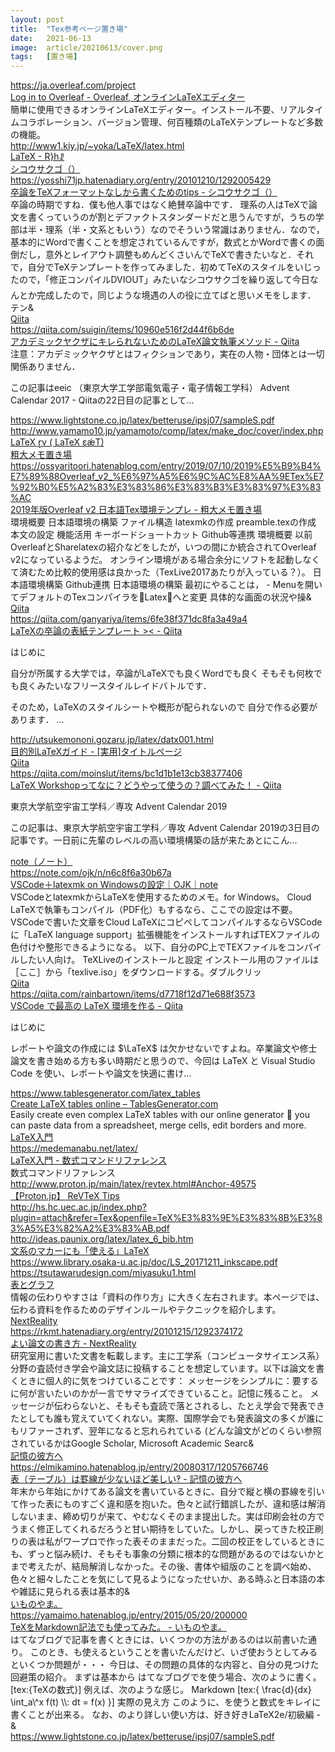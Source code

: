 ```yaml
---
layout: post
title:  "Tex参考ページ置き場"
date:   2021-06-13
image:  article/20210613/cover.png
tags:   [置き場]
---
```

<div class="bcard-wrapper"><span class="bcard-header withgfav"><div class="bcard-favicon" style="background-image: url(https://www.google.com/s2/favicons?domain=https://ja.overleaf.com/project)"></div><div class="bcard-site"><a href="https://ja.overleaf.com/project" rel="nofollow" target="_blank"></a></div><div class="bcard-url"><a href="https://ja.overleaf.com/project" rel="nofollow" target="_blank">https://ja.overleaf.com/project</a></div></span><span class="bcard-main withogimg"><div class="bcard-title"><a href="https://ja.overleaf.com/project" rel="nofollow" target="_blank">Log in to Overleaf - Overleaf, オンラインLaTeXエディター</a></div><div class="bcard-description">簡単に使用できるオンラインLaTeXエディター。インストール不要、リアルタイムコラボレーション、バージョン管理、何百種類のLaTeXテンプレートなど多数の機能。</div><a href="https://ja.overleaf.com/project" rel="nofollow" target="_blank"><div class="bcard-img" style="background-image: url(https://cdn.overleaf.com/img/ol-brand/overleaf_og_logo.png)"></div></a></span></div>


<div class="bcard-wrapper"><span class="bcard-header withgfav"><div class="bcard-favicon" style="background-image: url(https://www.google.com/s2/favicons?domain=http://www1.kiy.jp/~yoka/LaTeX/latex.html)"></div><div class="bcard-site"><a href="http://www1.kiy.jp/~yoka/LaTeX/latex.html" rel="nofollow" target="_blank"></a></div><div class="bcard-url"><a href="http://www1.kiy.jp/~yoka/LaTeX/latex.html" rel="nofollow" target="_blank">http://www1.kiy.jp/~yoka/LaTeX/latex.html</a></div></span><span class="bcard-main"><div class="bcard-title"><a href="http://www1.kiy.jp/~yoka/LaTeX/latex.html" rel="nofollow" target="_blank">LaTeX - R}hꗗ</a></div><div class="bcard-description"></div></span></div>


<div class="bcard-wrapper"><span class="bcard-header withgfav"><div class="bcard-favicon" style="background-image: url(https://www.google.com/s2/favicons?domain=https://yosshi71jp.hatenadiary.org/entry/20101210/1292005429)"></div><div class="bcard-site"><a href="https://yosshi71jp.hatenadiary.org/entry/20101210/1292005429" rel="nofollow" target="_blank">シコウサクゴ（）</a></div><div class="bcard-url"><a href="https://yosshi71jp.hatenadiary.org/entry/20101210/1292005429" rel="nofollow" target="_blank">https://yosshi71jp.hatenadiary.org/entry/20101210/1292005429</a></div></span><span class="bcard-main withogimg"><div class="bcard-title"><a href="https://yosshi71jp.hatenadiary.org/entry/20101210/1292005429" rel="nofollow" target="_blank">卒論をTeXフォーマットなしから書くためのtips - シコウサクゴ（）</a></div><div class="bcard-description">卒論の時期ですね．僕も他人事ではなく絶賛卒論中です． 理系の人はTeXで論文を書くっていうのが割とデファクトスタンダードだと思うんですが，うちの学部は半・理系（半・文系ともいう）なのでそういう常識はありません．なので，基本的にWordで書くことを想定されているんですが，数式とかWordで書くの面倒だし，意外とレイアウト調整もめんどくさいんでTeXで書きたいなと．それで，自分でTeXテンプレートを作ってみました．初めてTeXのスタイルをいじったので，「修正コンパイルDVIOUT」みたいなシコウサクゴを繰り返して今日なんとか完成したので，同じような境遇の人の役に立てばと思いメモをします． テン&</div><a href="https://yosshi71jp.hatenadiary.org/entry/20101210/1292005429" rel="nofollow" target="_blank"><div class="bcard-img" style="background-image: url(https://cdn-ak.f.st-hatena.com/images/fotolife/y/yosshi71jp/20101221/20101221064947.png)"></div></a></span></div>


<div class="bcard-wrapper"><span class="bcard-header withgfav"><div class="bcard-favicon" style="background-image: url(https://www.google.com/s2/favicons?domain=https://qiita.com/suigin/items/10960e516f2d44f6b6de)"></div><div class="bcard-site"><a href="https://qiita.com/suigin/items/10960e516f2d44f6b6de" rel="nofollow" target="_blank">Qiita</a></div><div class="bcard-url"><a href="https://qiita.com/suigin/items/10960e516f2d44f6b6de" rel="nofollow" target="_blank">https://qiita.com/suigin/items/10960e516f2d44f6b6de</a></div></span><span class="bcard-main withogimg"><div class="bcard-title"><a href="https://qiita.com/suigin/items/10960e516f2d44f6b6de" rel="nofollow" target="_blank">アカデミックヤクザにキレられないためのLaTeX論文執筆メソッド - Qiita</a></div><div class="bcard-description">注意：アカデミックヤクザとはフィクションであり，実在の人物・団体とは一切関係ありません．


この記事はeeic （東京大学工学部電気電子・電子情報工学科） Advent Calendar 2017 - Qiitaの22日目の記事として...</div><a href="https://qiita.com/suigin/items/10960e516f2d44f6b6de" rel="nofollow" target="_blank"><div class="bcard-img" style="background-image: url(https://qiita-user-contents.imgix.net/https%3A%2F%2Fcdn.qiita.com%2Fassets%2Fpublic%2Farticle-ogp-background-1150d8b18a7c15795b701a55ae908f94.png?ixlib=rb-4.0.0&w=1200&mark64=aHR0cHM6Ly9xaWl0YS11c2VyLWNvbnRlbnRzLmltZ2l4Lm5ldC9-dGV4dD9peGxpYj1yYi00LjAuMCZ3PTg0MCZoPTM4MCZ0eHQ2ND00NEtpNDRLcjQ0T0g0NE9mNDRPRDQ0S3Y0NE9rNDRLdjQ0SzI0NEdyNDRLdDQ0T3M0NEtKNDRLTTQ0R3E0NEdFNDRHZjQ0S0I0NEd1VEdGVVpWam9xNWJtbG9mbG43Zm5yWWJqZzZIamdyM2pnNFBqZzRrJnR4dC1jb2xvcj0lMjMzMzMmdHh0LWZvbnQ9SGlyYWdpbm8lMjBTYW5zJTIwVzYmdHh0LXNpemU9NTQmdHh0LWNsaXA9ZWxsaXBzaXMmdHh0LWFsaWduPWNlbnRlciUyQ21pZGRsZSZzPTAxOGI0NzI2NzFmNTZhNzg4NzlhMGNkNGFhNWRkYWVk&mark-align=center%2Cmiddle&blend64=aHR0cHM6Ly9xaWl0YS11c2VyLWNvbnRlbnRzLmltZ2l4Lm5ldC9-dGV4dD9peGxpYj1yYi00LjAuMCZ3PTg0MCZoPTUwMCZ0eHQ2ND1RSE4xYVdkcGJnJnR4dC1jb2xvcj0lMjMzMzMmdHh0LWZvbnQ9SGlyYWdpbm8lMjBTYW5zJTIwVzYmdHh0LXNpemU9NDUmdHh0LWFsaWduPXJpZ2h0JTJDYm90dG9tJnM9OWZmNDgxYzVmMmExMGNiNmM5MGQwNzk4MzljYTA1OTg&blend-align=center%2Cmiddle&blend-mode=normal&s=ca45f99c5fdfbe3b530d992a2fb98073)"></div></a></span></div>


<div class="bcard-wrapper"><span class="bcard-header withgfav"><div class="bcard-favicon" style="background-image: url(https://www.google.com/s2/favicons?domain=https://www.lightstone.co.jp/latex/betteruse/ipsj07/sampleS.pdf)"></div><div class="bcard-site"><a href="https://www.lightstone.co.jp/latex/betteruse/ipsj07/sampleS.pdf" rel="nofollow" target="_blank"></a></div><div class="bcard-url"><a href="https://www.lightstone.co.jp/latex/betteruse/ipsj07/sampleS.pdf" rel="nofollow" target="_blank">https://www.lightstone.co.jp/latex/betteruse/ipsj07/sampleS.pdf</a></div></span><span class="bcard-main"><div class="bcard-title"><a href="https://www.lightstone.co.jp/latex/betteruse/ipsj07/sampleS.pdf" rel="nofollow" target="_blank"></a></div><div class="bcard-description"></div></span></div>


<div class="bcard-wrapper"><span class="bcard-header withgfav"><div class="bcard-favicon" style="background-image: url(https://www.google.com/s2/favicons?domain=http://www.yamamo10.jp/yamamoto/comp/latex/make_doc/cover/index.php)"></div><div class="bcard-site"><a href="http://www.yamamo10.jp/yamamoto/comp/latex/make_doc/cover/index.php" rel="nofollow" target="_blank"></a></div><div class="bcard-url"><a href="http://www.yamamo10.jp/yamamoto/comp/latex/make_doc/cover/index.php" rel="nofollow" target="_blank">http://www.yamamo10.jp/yamamoto/comp/latex/make_doc/cover/index.php</a></div></span><span class="bcard-main"><div class="bcard-title"><a href="http://www.yamamo10.jp/yamamoto/comp/latex/make_doc/cover/index.php" rel="nofollow" target="_blank">LaTeX ɽν ( LaTeX εǽΤ)</a></div><div class="bcard-description"></div></span></div>


<div class="bcard-wrapper"><span class="bcard-header withgfav"><div class="bcard-favicon" style="background-image: url(https://www.google.com/s2/favicons?domain=https://ossyaritoori.hatenablog.com/entry/2019/07/10/2019%E5%B9%B4%E7%89%88Overleaf_v2_%E6%97%A5%E6%9C%AC%E8%AA%9ETex%E7%92%B0%E5%A2%83%E3%83%86%E3%83%B3%E3%83%97%E3%83%AC)"></div><div class="bcard-site"><a href="https://ossyaritoori.hatenablog.com/entry/2019/07/10/2019%E5%B9%B4%E7%89%88Overleaf_v2_%E6%97%A5%E6%9C%AC%E8%AA%9ETex%E7%92%B0%E5%A2%83%E3%83%86%E3%83%B3%E3%83%97%E3%83%AC" rel="nofollow" target="_blank">粗大メモ置き場</a></div><div class="bcard-url"><a href="https://ossyaritoori.hatenablog.com/entry/2019/07/10/2019%E5%B9%B4%E7%89%88Overleaf_v2_%E6%97%A5%E6%9C%AC%E8%AA%9ETex%E7%92%B0%E5%A2%83%E3%83%86%E3%83%B3%E3%83%97%E3%83%AC" rel="nofollow" target="_blank">https://ossyaritoori.hatenablog.com/entry/2019/07/10/2019%E5%B9%B4%E7%89%88Overleaf_v2_%E6%97%A5%E6%9C%AC%E8%AA%9ETex%E7%92%B0%E5%A2%83%E3%83%86%E3%83%B3%E3%83%97%E3%83%AC</a></div></span><span class="bcard-main withogimg"><div class="bcard-title"><a href="https://ossyaritoori.hatenablog.com/entry/2019/07/10/2019%E5%B9%B4%E7%89%88Overleaf_v2_%E6%97%A5%E6%9C%AC%E8%AA%9ETex%E7%92%B0%E5%A2%83%E3%83%86%E3%83%B3%E3%83%97%E3%83%AC" rel="nofollow" target="_blank">2019年版Overleaf v2 日本語Tex環境テンプレ - 粗大メモ置き場</a></div><div class="bcard-description">環境概要 日本語環境の構築 ファイル構造 latexmkの作成 preamble.texの作成 本文の設定 機能活用 キーボードショートカット Github等連携 環境概要 以前OverleafとSharelatexの紹介などをしたが，いつの間にか統合されてOverleaf v2になっているようだ。 オンライン環境がある場合余分にソフトを起動しなくて済むため比較的使用感は良かった（TexLive2017あたりが入っている？）。 日本語環境構築 Github連携 日本語環境の構築 最初にやることは， - Menuを開いてデフォルトのTexコンパイラをLatexへと変更 具体的な画面の状況や操&</div><a href="https://ossyaritoori.hatenablog.com/entry/2019/07/10/2019%E5%B9%B4%E7%89%88Overleaf_v2_%E6%97%A5%E6%9C%AC%E8%AA%9ETex%E7%92%B0%E5%A2%83%E3%83%86%E3%83%B3%E3%83%97%E3%83%AC" rel="nofollow" target="_blank"><div class="bcard-img" style="background-image: url(https://writelatex.s3.amazonaws.com/published_ver/8700.jpeg?X-Amz-Expires=14400&X-Amz-Date=20190709T235828Z&X-Amz-Algorithm=AWS4-HMAC-SHA256&X-Amz-Credential=AKIAJG3IX4TWNSPTZRXA/20190709/us-east-1/s3/aws4_request&X-Amz-SignedHeaders=host&X-Amz-Signature=be401d93f84e0146e8e8f5a5771c048a8117b469cb57c4b0f7515a66379df6c4)"></div></a></span></div>


<div class="bcard-wrapper"><span class="bcard-header withgfav"><div class="bcard-favicon" style="background-image: url(https://www.google.com/s2/favicons?domain=https://qiita.com/ganyariya/items/6fe38f371dc8fa3a49a4)"></div><div class="bcard-site"><a href="https://qiita.com/ganyariya/items/6fe38f371dc8fa3a49a4" rel="nofollow" target="_blank">Qiita</a></div><div class="bcard-url"><a href="https://qiita.com/ganyariya/items/6fe38f371dc8fa3a49a4" rel="nofollow" target="_blank">https://qiita.com/ganyariya/items/6fe38f371dc8fa3a49a4</a></div></span><span class="bcard-main withogimg"><div class="bcard-title"><a href="https://qiita.com/ganyariya/items/6fe38f371dc8fa3a49a4" rel="nofollow" target="_blank">LaTeXの卒論の表紙テンプレート >< - Qiita</a></div><div class="bcard-description">

はじめに

自分が所属する大学では，卒論がLaTeXでも良くWordでも良く
そもそも何枚でも良くみたいなフリースタイルレイドバトルです．

そのため，LaTeXのスタイルシートや概形が配られないので
自分で作る必要があります．
...</div><a href="https://qiita.com/ganyariya/items/6fe38f371dc8fa3a49a4" rel="nofollow" target="_blank"><div class="bcard-img" style="background-image: url(https://qiita-user-contents.imgix.net/https%3A%2F%2Fcdn.qiita.com%2Fassets%2Fpublic%2Farticle-ogp-background-1150d8b18a7c15795b701a55ae908f94.png?ixlib=rb-4.0.0&w=1200&mark64=aHR0cHM6Ly9xaWl0YS11c2VyLWNvbnRlbnRzLmltZ2l4Lm5ldC9-dGV4dD9peGxpYj1yYi00LjAuMCZ3PTg0MCZoPTM4MCZ0eHQ2ND1UR0ZVWlZqamdhN2xqWkxvcTViamdhN29vYWpudEpuamc0YmpnN1BqZzVmamc2empnN3pqZzRnZ1BqdyZ0eHQtY29sb3I9JTIzMzMzJnR4dC1mb250PUhpcmFnaW5vJTIwU2FucyUyMFc2JnR4dC1zaXplPTU0JnR4dC1jbGlwPWVsbGlwc2lzJnR4dC1hbGlnbj1jZW50ZXIlMkNtaWRkbGUmcz01NzU3NDA1ODdiOGQxOWIwM2ViNmFlNjQzNDg0NDQzOQ&mark-align=center%2Cmiddle&blend64=aHR0cHM6Ly9xaWl0YS11c2VyLWNvbnRlbnRzLmltZ2l4Lm5ldC9-dGV4dD9peGxpYj1yYi00LjAuMCZ3PTg0MCZoPTUwMCZ0eHQ2ND1RR2RoYm5saGNtbDVZUSZ0eHQtY29sb3I9JTIzMzMzJnR4dC1mb250PUhpcmFnaW5vJTIwU2FucyUyMFc2JnR4dC1zaXplPTQ1JnR4dC1hbGlnbj1yaWdodCUyQ2JvdHRvbSZzPTI2OGQ5YzdmODQyNTRiZTdlMmVkNjYzMzQxZjkyZDJi&blend-align=center%2Cmiddle&blend-mode=normal&s=a0d6055346a830a10a6126fa77656b9b)"></div></a></span></div>


<div class="bcard-wrapper"><span class="bcard-header withgfav"><div class="bcard-favicon" style="background-image: url(https://www.google.com/s2/favicons?domain=http://utsukemononi.gozaru.jp/latex/datx001.html)"></div><div class="bcard-site"><a href="http://utsukemononi.gozaru.jp/latex/datx001.html" rel="nofollow" target="_blank"></a></div><div class="bcard-url"><a href="http://utsukemononi.gozaru.jp/latex/datx001.html" rel="nofollow" target="_blank">http://utsukemononi.gozaru.jp/latex/datx001.html</a></div></span><span class="bcard-main"><div class="bcard-title"><a href="http://utsukemononi.gozaru.jp/latex/datx001.html" rel="nofollow" target="_blank">目的別LaTeXガイド - [実用]タイトルページ</a></div><div class="bcard-description"></div></span></div>


<div class="bcard-wrapper"><span class="bcard-header withgfav"><div class="bcard-favicon" style="background-image: url(https://www.google.com/s2/favicons?domain=https://qiita.com/moinslut/items/bc1d1b1e13cb38377406)"></div><div class="bcard-site"><a href="https://qiita.com/moinslut/items/bc1d1b1e13cb38377406" rel="nofollow" target="_blank">Qiita</a></div><div class="bcard-url"><a href="https://qiita.com/moinslut/items/bc1d1b1e13cb38377406" rel="nofollow" target="_blank">https://qiita.com/moinslut/items/bc1d1b1e13cb38377406</a></div></span><span class="bcard-main withogimg"><div class="bcard-title"><a href="https://qiita.com/moinslut/items/bc1d1b1e13cb38377406" rel="nofollow" target="_blank">LaTeX Workshopってなに？どうやって使うの？調べてみた！ - Qiita</a></div><div class="bcard-description">

東京大学航空宇宙工学科／専攻 Advent Calendar 2019

この記事は、東京大学航空宇宙工学科／専攻 Advent Calendar 2019の3日目の記事です。一日前に先輩のレベルの高い環境構築の話が来たあとにこん...</div><a href="https://qiita.com/moinslut/items/bc1d1b1e13cb38377406" rel="nofollow" target="_blank"><div class="bcard-img" style="background-image: url(https://qiita-user-contents.imgix.net/https%3A%2F%2Fcdn.qiita.com%2Fassets%2Fpublic%2Farticle-ogp-background-1150d8b18a7c15795b701a55ae908f94.png?ixlib=rb-4.0.0&w=1200&mark64=aHR0cHM6Ly9xaWl0YS11c2VyLWNvbnRlbnRzLmltZ2l4Lm5ldC9-dGV4dD9peGxpYj1yYi00LjAuMCZ3PTg0MCZoPTM4MCZ0eHQ2ND1UR0ZVWlZnZ1YyOXlhM05vYjNEamdhUGpnYWJqZ2FyamdhdnZ2Sl9qZ2FuamdZYmpnb1RqZ2FQamdhYmt2Yl9qZ1liamdhN3Z2Sl9vcXJfamdibmpnYWJqZ2JfamdaX3Z2SUUmdHh0LWNvbG9yPSUyMzMzMyZ0eHQtZm9udD1IaXJhZ2lubyUyMFNhbnMlMjBXNiZ0eHQtc2l6ZT01NCZ0eHQtY2xpcD1lbGxpcHNpcyZ0eHQtYWxpZ249Y2VudGVyJTJDbWlkZGxlJnM9Njg5ZjIyMGExNWZmMGNkOTE5YjlhZWFjNDJiYWI2NWY&mark-align=center%2Cmiddle&blend64=aHR0cHM6Ly9xaWl0YS11c2VyLWNvbnRlbnRzLmltZ2l4Lm5ldC9-dGV4dD9peGxpYj1yYi00LjAuMCZ3PTg0MCZoPTUwMCZ0eHQ2ND1RRzF2YVc1emJIVjAmdHh0LWNvbG9yPSUyMzMzMyZ0eHQtZm9udD1IaXJhZ2lubyUyMFNhbnMlMjBXNiZ0eHQtc2l6ZT00NSZ0eHQtYWxpZ249cmlnaHQlMkNib3R0b20mcz0yNGFjOTQ3ZDg5N2YxODY2OGMyZjA1YjM2OGVkZjZhNQ&blend-align=center%2Cmiddle&blend-mode=normal&s=78e1afb067faff91ce35f762c7e8d8ff)"></div></a></span></div>


<div class="bcard-wrapper"><span class="bcard-header withgfav"><div class="bcard-favicon" style="background-image: url(https://www.google.com/s2/favicons?domain=https://note.com/ojk/n/n6c8f6a30b67a)"></div><div class="bcard-site"><a href="https://note.com/ojk/n/n6c8f6a30b67a" rel="nofollow" target="_blank">note（ノート）</a></div><div class="bcard-url"><a href="https://note.com/ojk/n/n6c8f6a30b67a" rel="nofollow" target="_blank">https://note.com/ojk/n/n6c8f6a30b67a</a></div></span><span class="bcard-main withogimg"><div class="bcard-title"><a href="https://note.com/ojk/n/n6c8f6a30b67a" rel="nofollow" target="_blank">VSCode＋latexmk on Windowsの設定｜OJK｜note</a></div><div class="bcard-description">VSCodeとlatexmkからLaTeXを使用するためのメモ。for Windows。  Cloud LaTeXで執筆もコンパイル（PDF化）もするなら、ここでの設定は不要。VSCodeで書いた文章をCloud LaTeXにコピペしてコンパイルするならVSCodeに「LaTeX language support」拡張機能をインストールすればTEXファイルの色付けや整形できるようになる。  以下、自分のPC上でTEXファイルをコンパイルしたい人向け。  TeXLiveのインストールと設定  インストール用のファイルは［ここ］から「texlive.iso」をダウンロードする。ダブルクリッ</div><a href="https://note.com/ojk/n/n6c8f6a30b67a" rel="nofollow" target="_blank"><div class="bcard-img" style="background-image: url(https://assets.st-note.com/production/uploads/images/6202659/profile_66877ade7707fcccf0b876f38f1b5d4b.png?fit=bounds&format=jpeg&quality=85&width=330)"></div></a></span></div>


<div class="bcard-wrapper"><span class="bcard-header withgfav"><div class="bcard-favicon" style="background-image: url(https://www.google.com/s2/favicons?domain=https://qiita.com/rainbartown/items/d7718f12d71e688f3573)"></div><div class="bcard-site"><a href="https://qiita.com/rainbartown/items/d7718f12d71e688f3573" rel="nofollow" target="_blank">Qiita</a></div><div class="bcard-url"><a href="https://qiita.com/rainbartown/items/d7718f12d71e688f3573" rel="nofollow" target="_blank">https://qiita.com/rainbartown/items/d7718f12d71e688f3573</a></div></span><span class="bcard-main withogimg"><div class="bcard-title"><a href="https://qiita.com/rainbartown/items/d7718f12d71e688f3573" rel="nofollow" target="_blank">VSCode で最高の LaTeX 環境を作る - Qiita</a></div><div class="bcard-description">

はじめに

レポートや論文の作成には $\LaTeX$ は欠かせないですよね。卒業論文や修士論文を書き始める方も多い時期だと思うので、今回は LaTeX と Visual Studio Code を使い、レポートや論文を快適に書け...</div><a href="https://qiita.com/rainbartown/items/d7718f12d71e688f3573" rel="nofollow" target="_blank"><div class="bcard-img" style="background-image: url(https://qiita-user-contents.imgix.net/https%3A%2F%2Fcdn.qiita.com%2Fassets%2Fpublic%2Farticle-ogp-background-1150d8b18a7c15795b701a55ae908f94.png?ixlib=rb-4.0.0&w=1200&mark64=aHR0cHM6Ly9xaWl0YS11c2VyLWNvbnRlbnRzLmltZ2l4Lm5ldC9-dGV4dD9peGxpYj1yYi00LjAuMCZ3PTg0MCZoPTM4MCZ0eHQ2ND1WbE5EYjJSbElPT0JwLWFjZ09tcm1PT0JyaUJNWVZSbFdDRG5rckRsb29QamdwTGt2WnpqZ29zJnR4dC1jb2xvcj0lMjMzMzMmdHh0LWZvbnQ9SGlyYWdpbm8lMjBTYW5zJTIwVzYmdHh0LXNpemU9NTQmdHh0LWNsaXA9ZWxsaXBzaXMmdHh0LWFsaWduPWNlbnRlciUyQ21pZGRsZSZzPWEzZWFkMmUyN2U4MTYyNjJiZjJjODEzODU0MjVjMGMw&mark-align=center%2Cmiddle&blend64=aHR0cHM6Ly9xaWl0YS11c2VyLWNvbnRlbnRzLmltZ2l4Lm5ldC9-dGV4dD9peGxpYj1yYi00LjAuMCZ3PTg0MCZoPTUwMCZ0eHQ2ND1RSEpoYVc1aVlYSjBiM2R1JnR4dC1jb2xvcj0lMjMzMzMmdHh0LWZvbnQ9SGlyYWdpbm8lMjBTYW5zJTIwVzYmdHh0LXNpemU9NDUmdHh0LWFsaWduPXJpZ2h0JTJDYm90dG9tJnM9ZDcwMzM4NDRhNGFjMzFjYzExYTU3YzY5MGFkZTJmZWY&blend-align=center%2Cmiddle&blend-mode=normal&s=f8a35280296c808a56bbd831534ed52c)"></div></a></span></div>


<div class="bcard-wrapper"><span class="bcard-header withgfav"><div class="bcard-favicon" style="background-image: url(https://www.google.com/s2/favicons?domain=https://www.tablesgenerator.com/latex_tables)"></div><div class="bcard-site"><a href="https://www.tablesgenerator.com/latex_tables" rel="nofollow" target="_blank"></a></div><div class="bcard-url"><a href="https://www.tablesgenerator.com/latex_tables" rel="nofollow" target="_blank">https://www.tablesgenerator.com/latex_tables</a></div></span><span class="bcard-main"><div class="bcard-title"><a href="https://www.tablesgenerator.com/latex_tables" rel="nofollow" target="_blank">Create LaTeX tables online – TablesGenerator.com</a></div><div class="bcard-description">Easily create even complex LaTeX tables with our online generator  you can paste data from a spreadsheet, merge cells, edit borders and more.</div></span></div>


<div class="bcard-wrapper"><span class="bcard-header withgfav"><div class="bcard-favicon" style="background-image: url(https://www.google.com/s2/favicons?domain=https://medemanabu.net/latex/)"></div><div class="bcard-site"><a href="https://medemanabu.net/latex/" rel="nofollow" target="_blank">LaTeX入門</a></div><div class="bcard-url"><a href="https://medemanabu.net/latex/" rel="nofollow" target="_blank">https://medemanabu.net/latex/</a></div></span><span class="bcard-main"><div class="bcard-title"><a href="https://medemanabu.net/latex/" rel="nofollow" target="_blank">LaTeX入門 - 数式コマンドリファレンス</a></div><div class="bcard-description">数式コマンドリファレンス</div></span></div>


<div class="bcard-wrapper"><span class="bcard-header withgfav"><div class="bcard-favicon" style="background-image: url(https://www.google.com/s2/favicons?domain=http://www.proton.jp/main/latex/revtex.html#Anchor-49575)"></div><div class="bcard-site"><a href="http://www.proton.jp/main/latex/revtex.html#Anchor-49575" rel="nofollow" target="_blank"></a></div><div class="bcard-url"><a href="http://www.proton.jp/main/latex/revtex.html#Anchor-49575" rel="nofollow" target="_blank">http://www.proton.jp/main/latex/revtex.html#Anchor-49575</a></div></span><span class="bcard-main"><div class="bcard-title"><a href="http://www.proton.jp/main/latex/revtex.html#Anchor-49575" rel="nofollow" target="_blank">【Proton.jp】 ReVTeX Tips</a></div><div class="bcard-description"></div></span></div>


<div class="bcard-wrapper"><span class="bcard-header withgfav"><div class="bcard-favicon" style="background-image: url(https://www.google.com/s2/favicons?domain=http://hs.hc.uec.ac.jp/index.php?plugin=attach&refer=Tex&openfile=TeX%E3%83%9E%E3%83%8B%E3%83%A5%E3%82%A2%E3%83%AB.pdf)"></div><div class="bcard-site"><a href="http://hs.hc.uec.ac.jp/index.php?plugin=attach&refer=Tex&openfile=TeX%E3%83%9E%E3%83%8B%E3%83%A5%E3%82%A2%E3%83%AB.pdf" rel="nofollow" target="_blank"></a></div><div class="bcard-url"><a href="http://hs.hc.uec.ac.jp/index.php?plugin=attach&refer=Tex&openfile=TeX%E3%83%9E%E3%83%8B%E3%83%A5%E3%82%A2%E3%83%AB.pdf" rel="nofollow" target="_blank">http://hs.hc.uec.ac.jp/index.php?plugin=attach&refer=Tex&openfile=TeX%E3%83%9E%E3%83%8B%E3%83%A5%E3%82%A2%E3%83%AB.pdf</a></div></span><span class="bcard-main"><div class="bcard-title"><a href="http://hs.hc.uec.ac.jp/index.php?plugin=attach&refer=Tex&openfile=TeX%E3%83%9E%E3%83%8B%E3%83%A5%E3%82%A2%E3%83%AB.pdf" rel="nofollow" target="_blank"></a></div><div class="bcard-description"></div></span></div>


<div class="bcard-wrapper"><span class="bcard-header withgfav"><div class="bcard-favicon" style="background-image: url(https://www.google.com/s2/favicons?domain=http://ideas.paunix.org/latex/latex_6_bib.htm)"></div><div class="bcard-site"><a href="http://ideas.paunix.org/latex/latex_6_bib.htm" rel="nofollow" target="_blank"></a></div><div class="bcard-url"><a href="http://ideas.paunix.org/latex/latex_6_bib.htm" rel="nofollow" target="_blank">http://ideas.paunix.org/latex/latex_6_bib.htm</a></div></span><span class="bcard-main"><div class="bcard-title"><a href="http://ideas.paunix.org/latex/latex_6_bib.htm" rel="nofollow" target="_blank">文系のマカーにも「使える」LaTeX</a></div><div class="bcard-description"></div></span></div>


<div class="bcard-wrapper"><span class="bcard-header withgfav"><div class="bcard-favicon" style="background-image: url(https://www.google.com/s2/favicons?domain=https://www.library.osaka-u.ac.jp/doc/LS_20171211_inkscape.pdf)"></div><div class="bcard-site"><a href="https://www.library.osaka-u.ac.jp/doc/LS_20171211_inkscape.pdf" rel="nofollow" target="_blank"></a></div><div class="bcard-url"><a href="https://www.library.osaka-u.ac.jp/doc/LS_20171211_inkscape.pdf" rel="nofollow" target="_blank">https://www.library.osaka-u.ac.jp/doc/LS_20171211_inkscape.pdf</a></div></span><span class="bcard-main"><div class="bcard-title"><a href="https://www.library.osaka-u.ac.jp/doc/LS_20171211_inkscape.pdf" rel="nofollow" target="_blank"></a></div><div class="bcard-description"></div></span></div>


<div class="bcard-wrapper"><span class="bcard-header withgfav"><div class="bcard-favicon" style="background-image: url(https://www.google.com/s2/favicons?domain=https://tsutawarudesign.com/miyasuku1.html)"></div><div class="bcard-site"><a href="https://tsutawarudesign.com/miyasuku1.html" rel="nofollow" target="_blank"></a></div><div class="bcard-url"><a href="https://tsutawarudesign.com/miyasuku1.html" rel="nofollow" target="_blank">https://tsutawarudesign.com/miyasuku1.html</a></div></span><span class="bcard-main"><div class="bcard-title"><a href="https://tsutawarudesign.com/miyasuku1.html" rel="nofollow" target="_blank">表とグラフ</a></div><div class="bcard-description">情報の伝わりやすさは「資料の作り方」に大きく左右されます。本ページでは、伝わる資料を作るためのデザインルールやテクニックを紹介します。</div></span></div>


<div class="bcard-wrapper"><span class="bcard-header withgfav"><div class="bcard-favicon" style="background-image: url(https://www.google.com/s2/favicons?domain=https://rkmt.hatenadiary.org/entry/20101215/1292374172)"></div><div class="bcard-site"><a href="https://rkmt.hatenadiary.org/entry/20101215/1292374172" rel="nofollow" target="_blank">NextReality</a></div><div class="bcard-url"><a href="https://rkmt.hatenadiary.org/entry/20101215/1292374172" rel="nofollow" target="_blank">https://rkmt.hatenadiary.org/entry/20101215/1292374172</a></div></span><span class="bcard-main withogimg"><div class="bcard-title"><a href="https://rkmt.hatenadiary.org/entry/20101215/1292374172" rel="nofollow" target="_blank"> よい論文の書き方 - NextReality</a></div><div class="bcard-description">研究室用に書いた文書を転載します。主に工学系（コンピュータサイエンス系）分野の査読付き学会や論文誌に投稿することを想定しています。以下は論文を書くときに個人的に気をつけていることです： メッセージをシンプルに：要するに何が言いたいのかが一言でサマライズできていること。記憶に残ること。 メッセージが伝わらないと、そもそも査読で落とされるし、たとえ学会で発表できたとしても誰も覚えていてくれない。実際、国際学会でも発表論文の多くが誰にもリファーされず、翌年になると忘れられている (どんな論文がどのくらい参照されているかはGoogle Scholar, Microsoft Academic Searc&</div><a href="https://rkmt.hatenadiary.org/entry/20101215/1292374172" rel="nofollow" target="_blank"><div class="bcard-img" style="background-image: url(https://ogimage.blog.st-hatena.com/17680117127121412155/17680117127121413096/1592774161)"></div></a></span></div>


<div class="bcard-wrapper"><span class="bcard-header withgfav"><div class="bcard-favicon" style="background-image: url(https://www.google.com/s2/favicons?domain=https://elmikamino.hatenablog.jp/entry/20080317/1205766746)"></div><div class="bcard-site"><a href="https://elmikamino.hatenablog.jp/entry/20080317/1205766746" rel="nofollow" target="_blank">記憶の彼方へ</a></div><div class="bcard-url"><a href="https://elmikamino.hatenablog.jp/entry/20080317/1205766746" rel="nofollow" target="_blank">https://elmikamino.hatenablog.jp/entry/20080317/1205766746</a></div></span><span class="bcard-main withogimg"><div class="bcard-title"><a href="https://elmikamino.hatenablog.jp/entry/20080317/1205766746" rel="nofollow" target="_blank">表（テーブル）は罫線が少ないほど美しい‽ - 記憶の彼方へ</a></div><div class="bcard-description">年末から年始にかけてある論文を書いているときに、自分で縦と横の罫線を引いて作った表にものすごく違和感を抱いた。色々と試行錯誤したが、違和感は解消しないまま、締め切りが来て、やむなくそのまま提出した。実は印刷会社の方でうまく修正してくれるだろうと甘い期待をしていた。しかし、戻ってきた校正刷りの表は私がワープロで作った表そのままだった。二回の校正をしているときにも、ずっと悩み続け、そもそも事象の分類に根本的な問題があるのではないかとまで考えたが、結局解消しなかった。その後、書体や組版のことを調べ始め、色々と細々したことを気にして見るようになったせいか、ある時ふと日本語の本や雑誌に見られる表は基本的&</div><a href="https://elmikamino.hatenablog.jp/entry/20080317/1205766746" rel="nofollow" target="_blank"><div class="bcard-img" style="background-image: url(https://cdn-ak.f.st-hatena.com/images/fotolife/e/elmikamino/20080317/20080317234059.jpg)"></div></a></span></div>


<div class="bcard-wrapper"><span class="bcard-header withgfav"><div class="bcard-favicon" style="background-image: url(https://www.google.com/s2/favicons?domain=https://yamaimo.hatenablog.jp/entry/2015/05/20/200000)"></div><div class="bcard-site"><a href="https://yamaimo.hatenablog.jp/entry/2015/05/20/200000" rel="nofollow" target="_blank">いものやま。</a></div><div class="bcard-url"><a href="https://yamaimo.hatenablog.jp/entry/2015/05/20/200000" rel="nofollow" target="_blank">https://yamaimo.hatenablog.jp/entry/2015/05/20/200000</a></div></span><span class="bcard-main withogimg"><div class="bcard-title"><a href="https://yamaimo.hatenablog.jp/entry/2015/05/20/200000" rel="nofollow" target="_blank">TeXをMarkdown記法でも使ってみた。 - いものやま。</a></div><div class="bcard-description">はてなブログで記事を書くときには、いくつかの方法があるのは以前書いた通り。 このとき、も使えるということを書いたんだけど、いざ使おうとしてみるといくつか問題が・・・ 今日は、その問題の具体的な内容と、自分の見つけた回避策の紹介。 まずは基本から はてなブログでを使う場合、次のように書く。 [tex:{TeXの数式}] 例えば、次のような感じ。 Markdown [tex:{ \frac{d}{dx} \int_a\^x f(t) \\: dt = f(x) }] 実際の見え方 このように、を使うと数式をキレイに書くことが出来る。 なお、のより詳しい使い方は、好き好きLaTeX2e/初級編 - &</div><a href="https://yamaimo.hatenablog.jp/entry/2015/05/20/200000" rel="nofollow" target="_blank"><div class="bcard-img" style="background-image: url(https://chart.apis.google.com/chart?cht=tx&chl=%20%7B%5CTeX%7D)"></div></a></span></div>


<div class="bcard-wrapper"><span class="bcard-header withgfav"><div class="bcard-favicon" style="background-image: url(https://www.google.com/s2/favicons?domain=https://www.lightstone.co.jp/latex/betteruse/ipsj07/sampleS.pdf)"></div><div class="bcard-site"><a href="https://www.lightstone.co.jp/latex/betteruse/ipsj07/sampleS.pdf" rel="nofollow" target="_blank"></a></div><div class="bcard-url"><a href="https://www.lightstone.co.jp/latex/betteruse/ipsj07/sampleS.pdf" rel="nofollow" target="_blank">https://www.lightstone.co.jp/latex/betteruse/ipsj07/sampleS.pdf</a></div></span><span class="bcard-main"><div class="bcard-title"><a href="https://www.lightstone.co.jp/latex/betteruse/ipsj07/sampleS.pdf" rel="nofollow" target="_blank"></a></div><div class="bcard-description"></div></span></div>


[@konoe_akitoshi]: https://twitter.com/konoe_akitoshi
[Raspberry Pi Camera Module v2]:https://www.raspberrypi.org/products/camera-module-v2/
